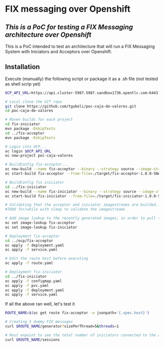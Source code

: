 # FIX messaging over Openshift
## _This is a PoC for testing a FIX Messaging architecture over Openshift_

This is a PoC intended to test an architecture that will run a FIX Messaging System with Iniciators and Acceptors over Openshift.

## Installation

Execute (manually) the following script or package it as a .sh file (not tested as shell scrip yet)

```sh
OCP_API_URL=https://api.cluster-5987.5987.sandbox1736.opentlc.com:6443

# Local clone the GIT repo
git clone https://github.com/tgubeli/poc-caja-de-valores.git
cd poc-caja-de-valores

# Maven builds for each project
cd fix-iniciator
mvn package -DskipTests
cd ../fix-acceptor
mvn package -DskipTests

# Login into OCP...
oc login $OCP_API_URL
oc new-project poc-caja-valores

# BuildConfig fix-acceptor...
oc new-build --name fix-acceptor --binary --strategy source --image-stream java:openjdk-11-el7
oc start-build fix-acceptor --from-file=./target/fix-acceptor-1.0.0-SNAPSHOT-runner.jar

# BuildConfig fix-iniciator
cd ../fix-iniciator
oc new-build --name fix-iniciator --binary --strategy source --image-stream java:openjdk-11-el7
oc start-build fix-iniciator --from-file=./target/fix-iniciator-1.0.0-SNAPSHOT-runner.jar

# Validating that the acceptor and iniciator imagestreams are builded...
#TODO for/while with sleep to validate the imagestreams

# Add image lookup to the recently generated images, in order to pull them using a simple nomenclature y the deployment.yaml
oc set image-lookup fix-acceptor
oc set image-lookup fix-iniciator

# Deployment fix-acceptor
cd ../ocp/fix-acceptor
oc apply -f deployment.yaml
oc apply -f service.yaml

# Edit the route host before executing
oc apply -f route.yaml

# Deployment fix-iniciator
cd ../fix-iniciator
oc apply -f configmap.yaml
oc apply -f pvc.yaml
oc apply -f deployment.yaml
oc apply -f service.yaml
```

If all the above ran well, let's test it

```sh
ROUTE_NAME=$(oc get route fix-acceptor -o jsonpath='{.spec.host}')

# Creating 5 dummy FIX messages
curl $ROUTE_NAME/generator?sizePerThread=5&threads=1

# Rest enpoint to see the total number of iniciators connected to the acceptor
curl $ROUTE_NAME/sessions
```
